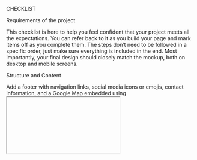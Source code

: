CHECKLIST



Requirements of the project

This checklist is here to help you feel confident that your project meets all the expectations. You can refer back to it as you build your page and mark items off as you complete them. The steps don’t need to be followed in a specific order, just make sure everything is included in the end. Most importantly, your final design should closely match the mockup, both on desktop and mobile screens.

Structure and Content

<!-- Use semantic HTML elements (<nav>, <header>, <main>, <section>, <footer>, etc.) -->


<!-- Include a navigation bar with the WaveRiders logo and links: About, Courses, Shop, Contact -->


<!-- Add a hero section with a large heading, subtitle, and a “Book your lesson” button -->


<!-- Display a background image of waves in the hero section -->


<!-- Include a gallery section with two images of surfing squirrels -->


<!-- Add an about section explaining why to choose WaveRiders, with three feature blocks (icon, title, description) -->


<!-- Include a testimonials section with three short customer reviews inside styled cards -->


Add a footer with navigation links, social media icons or emojis, contact information, and a Google Map embedded using <iframe>

 Layout and Styling

<!-- Use Flexbox or Grid for layout across all main sections (navigation bar, hero, about, testimonials, footer)


Match the font, colors, and spacing from the mockup design


Add hover effects to footer links or icons -->


Use card-style boxes (e.g. border, shadow, background) for testimonials


Make sure the footer stays at the bottom of the page and never overlaps content

Accessibility and Semantics

<!-- Use appropriate HTML tags and structure for meaning, not just appearance


<!-- Add alt text to all images for accessibility -->


<!-- Keep content organized and readable with clear headings and sections -->

Responsive Design & CSS Best Practices

Use responsive units (%, em, rem, vh, vw) — avoid large fixed pixel values (especially over 50px)


Use media queries to adjust the layout for smaller screens


Make sure elements stack vertically on mobile when needed (e.g. gallery images, about features, testimonials)


Ensure text scales properly and remains readable on all screen sizes


Test the layout using your browser’s responsive view (e.g. CodePen preview or DevTools)


The final result should match the design closely on both desktop and mobile